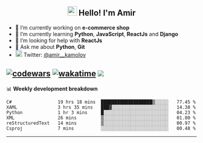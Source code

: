 <h2 align="center"><img src="https://media.giphy.com/media/hvRJCLFzcasrR4ia7z/giphy.gif" width="25px"> Hello! I'm Amir</h2>

- 🔭 I’m currently working on **e-commerce shop**
- 🌱 I’m currently learning **Python**, **JavaScript**, **ReactJs** and **Django**
- 🤔 I’m looking for help with **ReactJs**
- 💬 Ask me about **Python**, **Git**
- <img alt="Amir Kamolov | Twitter" width="18px" src="https://raw.githubusercontent.com/peterthehan/peterthehan/master/assets/twitter.svg" /> Twitter: [@amir__kamolov ](https://twitter.com/amir__kamolov)

[![codewars](https://www.codewars.com/users/Kamolov%20Amir/badges/micro)](https://www.codewars.com/users/Kamolov%20Amir)
[![wakatime](https://wakatime.com/badge/user/12da36de-2fca-4ef2-bb44-ec10c4750b61.svg)](https://wakatime.com/@12da36de-2fca-4ef2-bb44-ec10c4750b61)
![](https://komarev.com/ghpvc/?username=Amir0715&style=flat-square)
---

📊 **Weekly development breakdown**
<!--START_SECTION:waka-->

```text
C#                 19 hrs 18 mins  ███████████████████▒░░░░░   77.45 %
XAML               3 hrs 35 mins   ███▓░░░░░░░░░░░░░░░░░░░░░   14.38 %
Python             1 hr 3 mins     █░░░░░░░░░░░░░░░░░░░░░░░░   04.23 %
XML                26 mins         ▒░░░░░░░░░░░░░░░░░░░░░░░░   01.80 %
reStructuredText   14 mins         ▒░░░░░░░░░░░░░░░░░░░░░░░░   00.97 %
Csproj             7 mins          ░░░░░░░░░░░░░░░░░░░░░░░░░   00.48 %
```

<!--END_SECTION:waka-->

---
